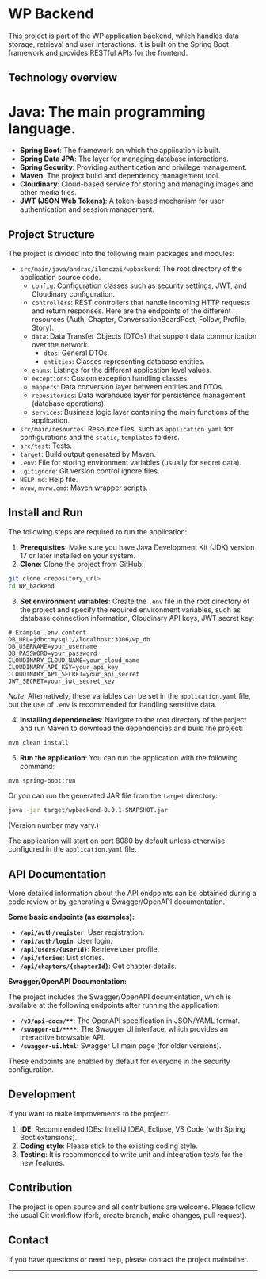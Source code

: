 # WP Backend

This project is part of the WP application backend, which handles data storage, retrieval and user interactions. It is built on the Spring Boot framework and provides RESTful APIs for the frontend.

## Technology overview

# **Java**: The main programming language.
* **Spring Boot**: The framework on which the application is built.
* **Spring Data JPA**: The layer for managing database interactions.
* **Spring Security**: Providing authentication and privilege management.
* **Maven**: The project build and dependency management tool.
* **Cloudinary**: Cloud-based service for storing and managing images and other media files.
* **JWT (JSON Web Tokens)**: A token-based mechanism for user authentication and session management.

## Project Structure

The project is divided into the following main packages and modules:

* `src/main/java/andras/ilonczai/wpbackend`: The root directory of the application source code.
    * `config`: Configuration classes such as security settings, JWT, and Cloudinary configuration.
    * `controllers`: REST controllers that handle incoming HTTP requests and return responses. Here are the endpoints of the different resources (Auth, Chapter, ConversationBoardPost, Follow, Profile, Story).
    * `data`: Data Transfer Objects (DTOs) that support data communication over the network.
        * `dtos`: General DTOs.
        * `entities`: Classes representing database entities.
    * `enums`: Listings for the different application level values.
    * `exceptions`: Custom exception handling classes.
    * `mappers`: Data conversion layer between entities and DTOs.
    * `repositories`: Data warehouse layer for persistence management (database operations).
    * `services`: Business logic layer containing the main functions of the application.
* `src/main/resources`: Resource files, such as `application.yaml` for configurations and the `static`, `templates` folders.
* `src/test`: Tests.
* `target`: Build output generated by Maven.
* `.env`: File for storing environment variables (usually for secret data).
* `.gitignore`: Git version control ignore files.
* `HELP.md`: Help file.
* `mvnw`, `mvnw.cmd`: Maven wrapper scripts.

## Install and Run

The following steps are required to run the application:

1. **Prerequisites**: Make sure you have Java Development Kit (JDK) version 17 or later installed on your system.
2. **Clone**: Clone the project from GitHub:
 ````bash
 git clone <repository_url>
 cd WP_backend
 ````
3. **Set environment variables**: Create the `.env` file in the root directory of the project and specify the required environment variables, such as database connection information, Cloudinary API keys, JWT secret key:
 ````
 # Example .env content
 DB_URL=jdbc:mysql://localhost:3306/wp_db
 DB_USERNAME=your_username
 DB_PASSWORD=your_password
 CLOUDINARY_CLOUD_NAME=your_cloud_name
 CLOUDINARY_API_KEY=your_api_key
 CLOUDINARY_API_SECRET=your_api_secret
 JWT_SECRET=your_jwt_secret_key
 ````
*Note*: Alternatively, these variables can be set in the `application.yaml` file, but the use of `.env` is recommended for handling sensitive data.

4. **Installing dependencies**: Navigate to the root directory of the project and run Maven to download the dependencies and build the project:
 ````bash
 mvn clean install
 ````
5.  **Run the application**: You can run the application with the following command:
 ```bash
 mvn spring-boot:run
 ````
 Or you can run the generated JAR file from the `target` directory:
 ```bash
 java -jar target/wpbackend-0.0.1-SNAPSHOT.jar
 ```
 (Version number may vary.)

 The application will start on port 8080 by default unless otherwise configured in the `application.yaml` file.

## API Documentation

More detailed information about the API endpoints can be obtained during a code review or by generating a Swagger/OpenAPI documentation.

**Some basic endpoints (as examples):**

* **`/api/auth/register`**: User registration.
* **`/api/auth/login`**: User login.
* **`/api/users/{userId}`**: Retrieve user profile.
* **`/api/stories`**: List stories.
* **`/api/chapters/{chapterId}`**: Get chapter details.

**Swagger/OpenAPI Documentation:**

The project includes the Swagger/OpenAPI documentation, which is available at the following endpoints after running the application:

* **`/v3/api-docs/**`**: The OpenAPI specification in JSON/YAML format.
* **`/swagger-ui/****`**: The Swagger UI interface, which provides an interactive browsable API.
* **`/swagger-ui.html`**: Swagger UI main page (for older versions).

These endpoints are enabled by default for everyone in the security configuration.

## Development

If you want to make improvements to the project:

1. **IDE**: Recommended IDEs: IntelliJ IDEA, Eclipse, VS Code (with Spring Boot extensions).
2. **Coding style**: Please stick to the existing coding style.
3. **Testing**: It is recommended to write unit and integration tests for the new features.

## Contribution

The project is open source and all contributions are welcome. Please follow the usual Git workflow (fork, create branch, make changes, pull request).

## Contact

If you have questions or need help, please contact the project maintainer.

---
